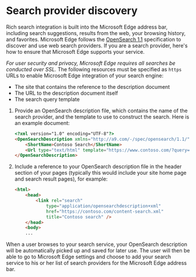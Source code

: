 # Search provider discovery


Rich search integration is built into the Microsoft Edge address bar, including search suggestions, results from the web, your browsing history, and favorites. Microsoft Edge follows the [OpenSearch 1.1](http://go.microsoft.com/fwlink/p/?LinkID=208582) specification to discover and use web search providers. If you are a search provider, here's how to ensure that Microsoft Edge supports your service.

*For user security and privacy, Microsoft Edge requires all searches be conducted over SSL.* The following resources must be specified as `https` URLs to enable Microsoft Edge integration of your search engine:
* The site that contains the reference to the description document
* The URL to the description document itself
* The search query template 

1.  Provide an OpenSearch description file, which contains the name of the search provider, and the template to use to construct the search. Here is an example document:
	```html
	<?xml version="1.0" encoding="UTF-8"?> 
    <OpenSearchDescription xmlns="http://a9.com/-/spec/opensearch/1.1/">
        <ShortName>Contoso Search</ShortName>
        <Url type="text/html" template="https://www.contoso.com/?query={searchTerms}"/> 
    </OpenSearchDescription>
	```

2.  Include a reference to your OpenSearch description file in the header section of your pages (typically this would include your site home page and search result pages), for example:
	```html
	<html>
        <head>
            <link rel="search" 
                type="application/opensearchdescription+xml"  
                href="https://contoso.com/content-search.xml" 
                title="Contoso search" /> 
        </head> 
        <body> 
        ...
	```

When a user browses to your search service, your OpenSearch description will be automatically picked up and saved for later use. The user will then be able to go to Microsoft Edge settings and choose to add your search service to his or her list of search providers for the Microsoft Edge address bar.
